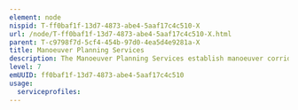 ```yaml
---
element: node
nispid: T-ff0baf1f-13d7-4873-abe4-5aaf17c4c510-X
url: /node/T-ff0baf1f-13d7-4873-abe4-5aaf17c4c510-X.html
parent: T-c9798f7d-5cf4-454b-97d0-4ea5d4e9281a-X
title: Manoeuver Planning Services
description: The Manoeuver Planning Services establish manoeuver corridors, Angles of Attack (AOAs), and optimal path, taking into account constraints imposed unit formations, equipment, topography and coverage areas.
level: 7
emUUID: ff0baf1f-13d7-4873-abe4-5aaf17c4c510
usage:
  serviceprofiles:
---
```

